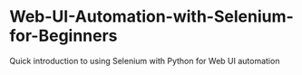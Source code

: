 # Web-UI-Automation-with-Selenium-for-Beginners
Quick introduction to using Selenium with Python for Web UI automation
